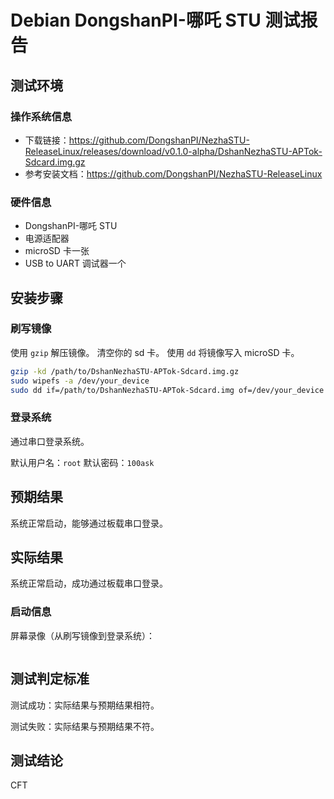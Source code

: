 # Debian DongshanPI-哪吒 STU 测试报告

## 测试环境

### 操作系统信息

- 下载链接：https://github.com/DongshanPI/NezhaSTU-ReleaseLinux/releases/download/v0.1.0-alpha/DshanNezhaSTU-APTok-Sdcard.img.gz
- 参考安装文档：https://github.com/DongshanPI/NezhaSTU-ReleaseLinux

### 硬件信息

- DongshanPI-哪吒 STU
- 电源适配器
- microSD 卡一张
- USB to UART 调试器一个

## 安装步骤

### 刷写镜像

使用 `gzip` 解压镜像。
清空你的 sd 卡。
使用 `dd` 将镜像写入 microSD 卡。

```bash
gzip -kd /path/to/DshanNezhaSTU-APTok-Sdcard.img.gz
sudo wipefs -a /dev/your_device
sudo dd if=/path/to/DshanNezhaSTU-APTok-Sdcard.img of=/dev/your_device bs=1M status=progress
```

### 登录系统

通过串口登录系统。

默认用户名：`root`
默认密码：`100ask`

## 预期结果

系统正常启动，能够通过板载串口登录。

## 实际结果

系统正常启动，成功通过板载串口登录。

### 启动信息

屏幕录像（从刷写镜像到登录系统）：

```log
```

## 测试判定标准

测试成功：实际结果与预期结果相符。

测试失败：实际结果与预期结果不符。

## 测试结论

CFT